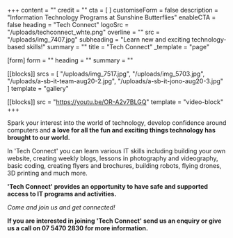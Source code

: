 +++
content = ""
credit = ""
cta = [ ]
customiseForm = false
description = "Information Technology Programs at Sunshine Butterflies"
enableCTA = false
heading = "Tech Connect"
logoSrc = "/uploads/techconnect_whte.png"
overline = ""
src = "/uploads/img_7407.jpg"
subheading = "Learn new and exciting technology-based skills!"
summary = ""
title = "Tech Connect"
_template = "page"

[form]
form = ""
heading = ""
summary = ""

[[blocks]]
srcs = [
  "/uploads/img_7517.jpg",
  "/uploads/img_5703.jpg",
  "/uploads/a-sb-it-team-aug20-2.jpg",
  "/uploads/a-sb-it-jono-aug20-3.jpg"
]
template = "gallery"

[[blocks]]
src = "https://youtu.be/OR-A2v7BLGQ"
template = "video-block"
+++

Spark your interest into the world of technology, develop confidence around computers and **a love for all the fun and exciting things technology has brought to our world.** 

In 'Tech Connect' you can learn various IT skills including building your own website, creating weekly blogs, lessons in photography and videography, basic coding, creating flyers and brochures, building robots, flying drones, 3D printing and much more.

**'Tech Connect' provides an opportunity to have safe and supported access to IT programs and activities.**

_Come and join us and get connected!_

**If you are interested in joining 'Tech Connect' send us an enquiry or give us a call on 07 5470 2830 for more information.**
